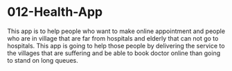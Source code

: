 # 012-Health-App
This app is to help people who want to make online appointment and people who are in  village that are far from hospitals and elderly that can not go to hospitals. This app is going to help those people by delivering the service to the villages that are suffering and be able to book doctor online than going to stand on long queues.

